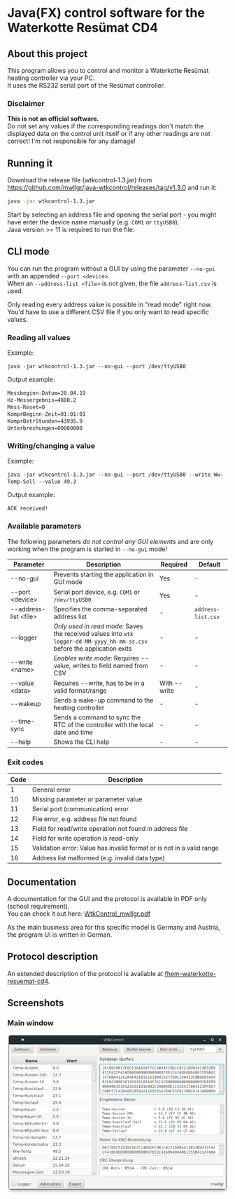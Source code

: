 # Java(FX) control software for the Waterkotte Resümat CD4

## About this project  
This program allows you to control and monitor a Waterkotte Resümat heating controller via your PC.  
It uses the RS232 serial port of the Resümat controller.

### Disclaimer
**This is not an official software.**  
Do not set any values if the corresponding readings don't match the displayed data on the control unit itself or if any other readings are not correct! I'm not responsible for any damage!

## Running it
Download the release file (wtkcontrol-1.3.jar) from https://github.com/mwllgr/java-wtkcontrol/releases/tag/v1.3.0 and run it:
```bash
java -jar wtkcontrol-1.3.jar
```

Start by selecting an address file and opening the serial port - you might have enter the device name manually (e.g. `COM1` or `ttyUSB0`).  
Java version >= 11 is required to run the file.

## CLI mode
You can run the program without a GUI by using the parameter `--no-gui` with an appended `--port <device>`.  
When an `--address-list <file>` is not given, the file `address-list.csv` is used.

Only reading every address value is possible in "read mode" right now. You'd have to use a different CSV file if you only want to read specific values.

### Reading all values
Example:
```shell
java -jar wtkcontrol-1.3.jar --no-gui --port /dev/ttyUSB0
```

Output example:
```
Messbeginn-Datum=20.04.19
Hz-Messergebnis=4880.2
Mess-Reset=0
KomprBeginn-Zeit=01:01:01
KomprBetrStunden=43935.9
Unterbrechungen=00000000
```

### Writing/changing a value
Example:
```shell
java -jar wtkcontrol-1.3.jar --no-gui --port /dev/ttyUSB0 --write Ww-Temp-Soll --value 49.3
```

Output example:
```
ACK received!
```

### Available parameters
The following parameters *do not control any GUI elements* and are only working when the program is started in `--no-gui` mode!

| **Parameter**           | **Description**                                                                                                            | **Required** | **Default**        |
|-------------------------|----------------------------------------------------------------------------------------------------------------------------|--------------|--------------------|
| --no-gui                | Prevents starting the application in GUI mode                                                                              | Yes          | -                  |
| --port \<device\>       | Serial port device, e.g. `COM1` or `/dev/ttyUSB0`                                                                          | Yes          | -                  |
| --address-list \<file\> | Specifies the comma-separated address list                                                                                 | -            | `address-list.csv` |
| --logger                | *Only used in read mode:* Saves the received values into `wtk logger-dd-MM-yyyy_hh-mm-ss.csv` before the application exits | -            | -                  |
| --write \<name\>        | *Enables write mode:* Requires --value, writes <data> to field named <name> from CSV                                       | -            | -                  |
| --value \<data\>        | Requires --write, <data> has to be in a valid format/range                                                                 | With --write | -                  |
| --wakeup                | Sends a wake-up command to the heating controller                                                                          | -            | -                  |
| --time-sync             | Sends a command to sync the RTC of the controller with the local date and time                                             | -            | -                  |
| --help                  | Shows the CLI help                                                                                                         | -            | -                  |

### Exit codes

| **Code** | **Description**                                                       |
|----------|-----------------------------------------------------------------------|
| 1        | General error                                                         |
| 10       | Missing parameter or parameter value                                  |
| 11       | Serial port (communication) error                                     |
| 12       | File error, e.g. address file not found                               |
| 13       | Field for read/write operation not found in address file              |
| 14       | Field for write operation is read-only                                |
| 15       | Validation error: Value has invalid format or is not in a valid range |
| 16       | Address list malformed (e.g. invalid data type)                       |

## Documentation
A documentation for the GUI and the protocol is available in PDF only (school requirement).  
You can check it out here: [WtkControl_mwllgr.pdf](WtkControl_mwllgr.pdf)

As the main business area for this specific model is Germany and Austria, the program UI is written in German.

## Protocol description
An extended description of the protocol is available at [fhem-waterkotte-resuemat-cd4](https://github.com/mwllgr/fhem-waterkotte-resuemat-cd4#protocol-analysis).

## Screenshots

### Main window

![WtkControl main window](WtkControl_Main.png)
